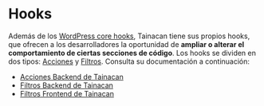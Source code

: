 # Hooks

Además de los [WordPress core hooks](https://developer.wordpress.org/plugins/hooks/), Tainacan tiene sus propios hooks, que ofrecen a los desarrolladores la oportunidad de **ampliar o alterar el comportamiento de ciertas secciones de código**. Los hooks se dividen en dos tipos: [Acciones](/es-mx/dev/actions) y [Filtros](/es-mx/dev/filters). Consulta su documentación a continuación:

- [Acciones Backend de Tainacan](/es-mx/dev/actions#acciones-backend)
- [Filtros Backend de Tainacan](/es-mx/dev/filters#filtros-backend)
- [Filtros Frontend de Tainacan](/es-mx/dev/filters#filtros-frontend)

